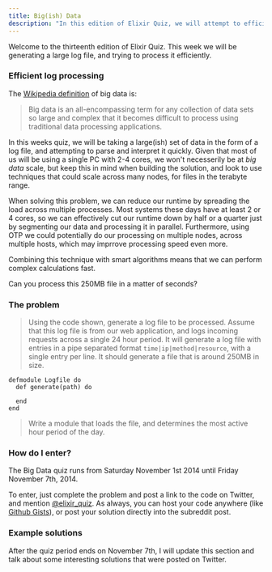 ```yaml
---
title: Big(ish) Data
description: "In this edition of Elixir Quiz, we will attempt to efficiently process a large amount of data."
---
```


Welcome to the thirteenth edition of Elixir Quiz. This week we will be generating a large log file, and trying to process it efficiently.

### Efficient log processing

The [Wikipedia definition](http://en.wikipedia.org/wiki/Big_data) of big data is:

> Big data is an all-encompassing term for any collection of data sets so large and complex that it becomes difficult to process using traditional data processing applications.

In this weeks quiz, we will be taking a large(ish) set of data in the form of a log file, and attempting to parse and interpret it quickly. Given that most of us will be using a single PC with 2-4 cores, we won't necesserily be at *big data* scale, but keep this in mind when building the solution, and look to use techniques that could scale across many nodes, for files in the terabyte range.

When solving this problem, we can reduce our runtime by spreading the load across multiple processes. Most systems these days have at least 2 or 4 cores, so we can effectively cut our runtime down by half or a quarter just by segmenting our data and processing it in parallel. Furthermore, using OTP we could potentially do our processing on multiple nodes, across multiple hosts, which may imprrove processing speed even more.

Combining this technique with smart algorithms means that we can perform complex calculations fast.

Can you process this 250MB file in a matter of seconds?

### The problem

> Using the code shown, generate a log file to be processed. Assume that this log file is from our web application, and logs incoming requests across a single 24 hour period. It will generate a log file with entries in a pipe separated format `time|ip|method|resource`, with a single entry per line.
It should generate a file that is around 250MB in size.

    defmodule Logfile do
      def generate(path) do

      end
    end

> Write a module that loads the file, and determines the most active hour period of the day.

### How do I enter?

The Big Data quiz runs from Saturday November 1st 2014 until Friday November 7th, 2014.

To enter, just complete the problem and post a link to the code on Twitter, and mention [@elixir_quiz](https://twitter.com/elixir_quiz). As always, you can host your code anywhere (like [Github Gists](https://gist.github.com/)), or post your solution directly into the subreddit post.

### Example solutions

After the quiz period ends on November 7th, I will update this section and talk about some interesting solutions that were posted on Twitter.


